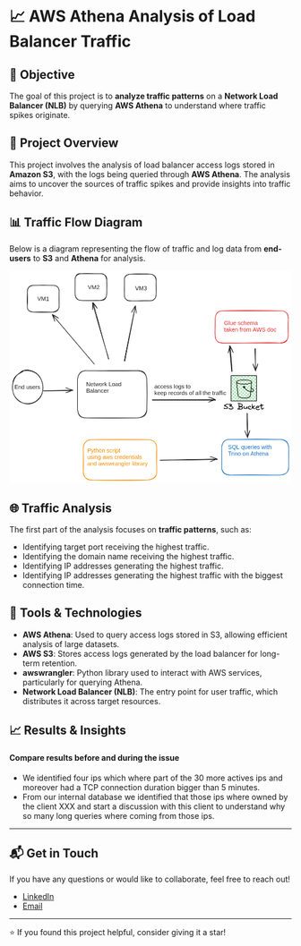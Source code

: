 # 📈 AWS Athena Analysis of Load Balancer Traffic

## 🎯 Objective
The goal of this project is to **analyze traffic patterns** on a **Network Load Balancer (NLB)** by querying **AWS Athena** to understand where traffic spikes originate.

## 📝 Project Overview
This project involves the analysis of load balancer access logs stored in **Amazon S3**, with the logs being queried through **AWS Athena**. The analysis aims to uncover the sources of traffic spikes and provide insights into traffic behavior.

## 📊 Traffic Flow Diagram
Below is a diagram representing the flow of traffic and log data from **end-users** to **S3** and **Athena** for analysis.

![Traffic Flow Schema](schema.png)

## 🌐 Traffic Analysis
The first part of the analysis focuses on **traffic patterns**, such as:
- Identifying target port receiving the highest traffic.
- Identifying the domain name receiving the highest traffic.
- Identifying IP addresses generating the highest traffic.
- Identifying IP addresses generating the highest traffic with the biggest connection time. 


## 🚀 Tools & Technologies
- **AWS Athena**: Used to query access logs stored in S3, allowing efficient analysis of large datasets.
- **AWS S3**: Stores access logs generated by the load balancer for long-term retention.
- **awswrangler**: Python library used to interact with AWS services, particularly for querying Athena.
- **Network Load Balancer (NLB)**: The entry point for user traffic, which distributes it across target resources.

## 📈 Results & Insights
#### Compare results before and during the issue 

- We identified four ips which where part of the 30 more actives ips and moreover had a TCP connection duration bigger than 5 minutes.
- From our internal database we identified that those ips where owned by the client XXX and start a discussion with this client to understand why so many long queries where coming from those ips. 

---

## 📬 Get in Touch
If you have any questions or would like to collaborate, feel free to reach out!

- [LinkedIn](https://www.linkedin.com/in/matar-c%C3%A9line-7132bb8b/)
- [Email](mailto:celinematar24@gmail.com)

---

⭐️ If you found this project helpful, consider giving it a star!

